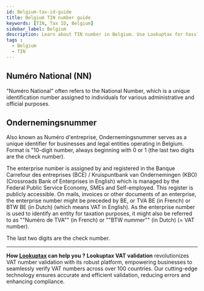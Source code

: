 ```yaml
---
id: Belgium-tax-id-guide
title: Belgium TIN number guide
keywords: [TIN, Tax ID, Belgium]
sidebar_label: Belgium
description: Learn about TIN number in Belgium. Use Lookuptax for hassle-free tax id validation in Belgium and other 100+ countries
tags : 
  - Belgium
  - TIN
---
```


## Numéro National (NN)
 "Numéro National" often refers to the National Number, which is a unique identification number assigned to individuals for various administrative and official purposes.

## Ondernemingsnummer
Also known as Numéro d'entreprise, Ondernemingsnummer serves as a unique identifier for businesses and legal entities operating in Belgium. Format is "10-digit number, always beginning with 0 or 1 (the last two digits are the check number).

The enterprise number is assigned by and registered in the Banque Carrefour des entreprises (BCE) / Kruispuntbank van Ondernemingen (KBO) (Crossroads Bank of Enterprises in English)  which is managed by the Federal Public Service Economy, SMEs and Self-employed. This register is publicly accessible.
On mails, invoices or other documents of an enterprise, the enterprise number might be preceded by BE, or TVA BE (in French) or BTW BE (in Dutch) (which means VAT in English).
As the enterprise number is  used to identify an entity for taxation purposes, it might also be referred to as ""Numéro de TVA"" (in French) or ""BTW nummer"" (in Dutch) (= VAT number).

The last two digits are the check number. 

----
**How [Lookuptax](https://lookuptax.com/) can help you ?**
**Lookuptax VAT validation** revolutionizes VAT number validation with its robust platform, empowering businesses to seamlessly verify VAT numbers across over 100 countries. Our cutting-edge technology ensures accurate and efficient validation, reducing errors and enhancing compliance.



